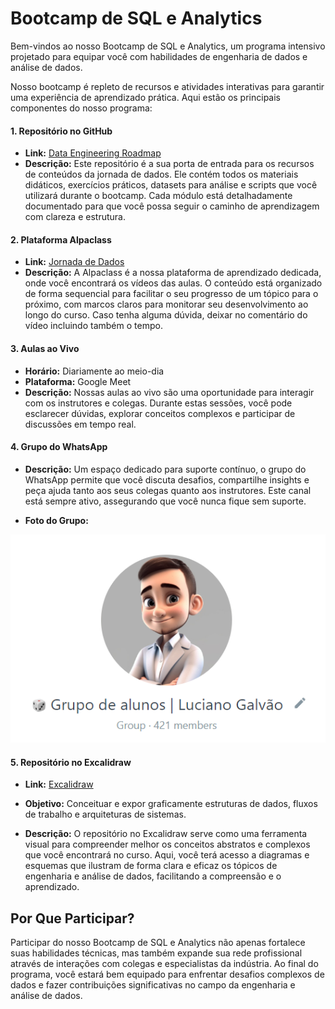 # Bootcamp de SQL e Analytics

Bem-vindos ao nosso Bootcamp de SQL e Analytics, um programa intensivo projetado para equipar você com habilidades de engenharia de dados e análise de dados. 

Nosso bootcamp é repleto de recursos e atividades interativas para garantir uma experiência de aprendizado prática. Aqui estão os principais componentes do nosso programa:

#### 1. **Repositório no GitHub**

* **Link:** [Data Engineering Roadmap](https://github.com/lvgalvao/data-engineering-roadmap)
* **Descrição:** Este repositório é a sua porta de entrada para os recursos de conteúdos da jornada de dados. Ele contém todos os materiais didáticos, exercícios práticos, datasets para análise e scripts que você utilizará durante o bootcamp. Cada módulo está detalhadamente documentado para que você possa seguir o caminho de aprendizagem com clareza e estrutura.

#### 2. **Plataforma Alpaclass**

* **Link:** [Jornada de Dados](https://jornadadedados.alpaclass.com/s/conteudos)
* **Descrição:** A Alpaclass é a nossa plataforma de aprendizado dedicada, onde você encontrará os vídeos das aulas. O conteúdo está organizado de forma sequencial para facilitar o seu progresso de um tópico para o próximo, com marcos claros para monitorar seu desenvolvimento ao longo do curso. Caso tenha alguma dúvida, deixar no comentário do vídeo incluindo também o tempo.

#### 3. **Aulas ao Vivo**

* **Horário:** Diariamente ao meio-dia
* **Plataforma:** Google Meet
* **Descrição:** Nossas aulas ao vivo são uma oportunidade para interagir com os instrutores e colegas. Durante estas sessões, você pode esclarecer dúvidas, explorar conceitos complexos e participar de discussões em tempo real. 

#### 4. **Grupo do WhatsApp**

* **Descrição:** Um espaço dedicado para suporte contínuo, o grupo do WhatsApp permite que você discuta desafios, compartilhe insights e peça ajuda tanto aos seus colegas quanto aos instrutores. Este canal está sempre ativo, assegurando que você nunca fique sem suporte.

* **Foto do Grupo:** 

![Foto grupo](.\pics\grupo_alunos.png)


#### 5. **Repositório no Excalidraw**

* **Link:** [Excalidraw](https://link.excalidraw.com/l/8pvW6zbNUnD/3ktnOgfFeRK)
* **Objetivo:** Conceituar e expor graficamente estruturas de dados, fluxos de trabalho e arquiteturas de sistemas.

* **Descrição:** O repositório no Excalidraw serve como uma ferramenta visual para compreender melhor os conceitos abstratos e complexos que você encontrará no curso. Aqui, você terá acesso a diagramas e esquemas que ilustram de forma clara e eficaz os tópicos de engenharia e análise de dados, facilitando a compreensão e o aprendizado.

## Por Que Participar?
Participar do nosso Bootcamp de SQL e Analytics não apenas fortalece suas habilidades técnicas, mas também expande sua rede profissional através de interações com colegas e especialistas da indústria. Ao final do programa, você estará bem equipado para enfrentar desafios complexos de dados e fazer contribuições significativas no campo da engenharia e análise de dados.